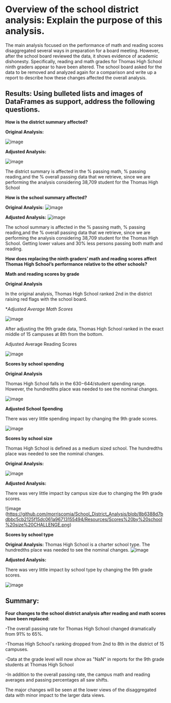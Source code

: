 # Overview of the school district analysis: Explain the purpose of this analysis.
  The main analysis focused on the performance of math and reading scores disaggregated several ways in preparation for a board meeting. However, after the school board reviewed the data, it shows evidence of academic dishonesty. Specifically, reading and math grades for Thomas High School ninth graders appear to have been altered. The school board asked for the data to be removed and analyzed again for a comparison and write up a report to describe how these changes affected the overall analysis.
  
## Results: Using bulleted lists and images of DataFrames as support, address the following questions.

**How is the district summary affected?**

**Original Analysis:**

![image](https://github.com/morriscomia/School_District_Analysis/blob/fc0f8fc707f7b8be923540a6e11290110519ca62/Resources/original%20summary.PNG)

**Adjusted Analysis:**

![image](https://github.com/morriscomia/School_District_Analysis/blob/0d2e57e48d6b7f17a1df878d43fb6a8fe4352443/Resources/school_data.png)

The district summary is affected in the % passing math, % passing reading,and the % overall passing data that we retrieve, since we are performing the analysis considering 38,709 student for the Thomas High School


**How is the school summary affected?**

**Original Analysis:**
![image](https://github.com/morriscomia/School_District_Analysis/blob/1eadc5eb85f2e195b52eea33183d58ca0f16a1da/Resources/schoolsummary%20original.png)

**Adjusted Analysis:**
![image](https://github.com/morriscomia/School_District_Analysis/blob/0d2e57e48d6b7f17a1df878d43fb6a8fe4352443/Resources/THS_summary_df.png)

  The school summary is affected in the % passing math, % passing reading,and the % overall passing data that we retrieve, since we are performing the analysis considering 38,709 student for the Thomas High School. Getting lower values and 30% less persons passing both math and reading.

**How does replacing the ninth graders’ math and reading scores affect Thomas High School’s performance relative to the other schools?**

**Math and reading scores by grade**

**Original Analysis**

In the original analysis, Thomas High School ranked 2nd in the district raising red flags with the school board.

**Adjusted Average Math Scores*

![image](https://github.com/morriscomia/School_District_Analysis/blob/main/Resources/NEW%20MATH%20SCORE.png)

  After adjusting the 9th grade data, Thomas High School ranked in the exact middle of 15 campuses at 8th from the bottom.

 Adjusted Average Reading Scores
 
![image](https://github.com/morriscomia/School_District_Analysis/blob/main/Resources/NEW%20READING%20SCORE.png)

**Scores by school spending**

**Original Analysis**

  Thomas High School falls in the $630-$644/student spending range. However, the hundredths place was needed to see the nominal changes.

![image](https://github.com/morriscomia/School_District_Analysis/blob/c0b483cda43eceaed75d0e1327d4c2220b91e8b5/Resources/Spending.png)

**Adjusted School Spending**

There was very little spending impact by changing the 9th grade scores.
  
![image](https://github.com/morriscomia/School_District_Analysis/blob/381fbf7231d3bfb88d9ddb0f181bcf400b3efdf3/Resources/Spending%20new.png)

**Scores by school size**

Thomas High School is defined as a medium sized school. The hundredths place was needed to see the nominal changes.

**Original Analysis:**

![image](https://github.com/morriscomia/School_District_Analysis/blob/8b6388d7bdbbc5cb2125f15dc061a96713155494/Resources/Scores%20by%20school%20size.png)

**Adjusted Analysis:**

There was very little impact by campus size due to changing the 9th grade scores.

![image
(https://github.com/morriscomia/School_District_Analysis/blob/8b6388d7bdbbc5cb2125f15dc061a96713155494/Resources/Scores%20by%20school%20size%20CHALLENGE.png)

**Scores by school type**

**Original Analysis:**
Thomas High School is a charter school type. The hundredths place was needed to see the nominal changes.
![image](https://github.com/morriscomia/School_District_Analysis/blob/fe8ea55073e6d55503ac1c37cdc10962bd2c03f5/Resources/Scores%20by%20school%20type.png)

**Adjusted Analysis:**

There was very little impact by school type by changing the 9th grade scores.

![image](https://github.com/morriscomia/School_District_Analysis/blob/fe8ea55073e6d55503ac1c37cdc10962bd2c03f5/Resources/Scores%20by%20school%20type%20UPDATED.png)

## Summary: 

**Four changes to the school district analysis after reading and math scores have been replaced:**

-The overall passing rate for Thomas High School changed dramatically from 91% to 65%.

-Thomas High School's ranking dropped from 2nd to 8th in the district of 15 campuses.

-Data at the grade level will now show as "NaN" in reports for the 9th grade students at Thomas High School

-In addition to the overall passing rate, the campus math and reading averages and passing percentages all saw shifts.

The major changes will be seen at the lower views of the disaggregated data with minor impact to the larger data views.
